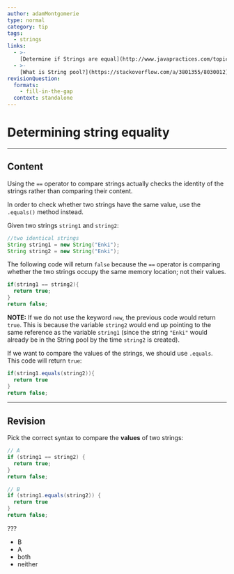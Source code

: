 ```yaml
---
author: adamMontgomerie
type: normal
category: tip
tags:
  - strings
links:
  - >-
    [Determine if Strings are equal](http://www.javapractices.com/topic/TopicAction.do?Id=18){website}
  - >-
    [What is String pool?](https://stackoverflow.com/a/3801355/8030012){website}
revisionQuestion:
  formats:
    - fill-in-the-gap
  context: standalone
---
```


# Determining string equality


---

## Content

Using the `==` operator to compare strings actually checks the identity of the strings rather than comparing their content.

In order to check whether two strings have the same value, use the `.equals()` method instead.

Given two strings `string1` and `string2`:

```java
//two identical strings
String string1 = new String("Enki");
String string2 = new String("Enki");
```

The following code will return `false` because the `==` operator is comparing whether the two strings occupy the same memory location; not their values.

```java
if(string1 == string2){
  return true;
}
return false;
```

**NOTE:** If we do not use the keyword `new`, the previous code would return `true`. This is because the variable `string2` would end up pointing to the same reference as the variable `string1` (since the string `"Enki"` would already be in the String pool by the time `string2` is created).

If we want to compare the values of the strings, we should use `.equals`. This code will return `true`:

```java
if(string1.equals(string2)){
  return true
}
return false;
```

---

## Revision

Pick the correct syntax to compare the **values** of two strings:

```java
// A
if (string1 == string2) {
  return true;
}
return false;

// B
if (string1.equals(string2)) {
  return true
}
return false;
```

???

- B
- A
- both
- neither